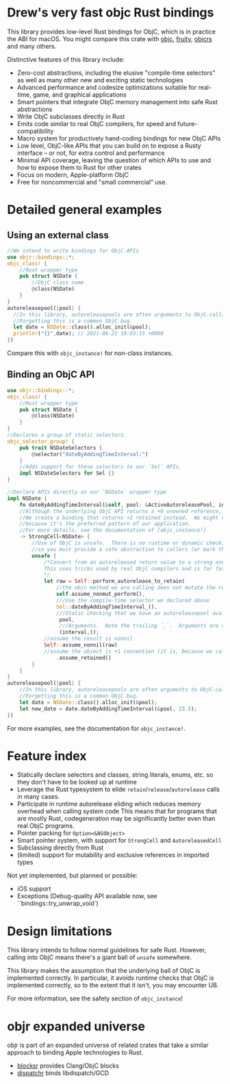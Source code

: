 # Drew's very fast objc Rust bindings
This library provides low-level Rust bindings for ObjC, which is in practice the ABI for macOS.  You might compare
this crate with [objc](https://crates.io/crates/objc), [fruity](https://docs.rs/fruity/0.2.0/fruity/), [objcrs](https://crates.io/crates/objrs)
and many others.

Distinctive features of this library include:
* Zero-cost abstractions, including the elusive "compile-time selectors" as well as many other new and exciting static technologies
* Advanced performance and codesize optimizations suitable for real-time, game, and graphical applications
* Smart pointers that integrate ObjC memory management into safe Rust abstractions
* Write ObjC subclasses directly in Rust
* Emits code similar to real ObjC compilers, for speed and future-compatibility
* Macro system for productively hand-coding bindings for new ObjC APIs
* Low level, ObjC-like APIs that you can build on to expose a Rusty interface – or not, for extra control and performance
* Minimal API coverage, leaving the question of which APIs to use and how to expose them to Rust for other crates
* Focus on modern, Apple-platform ObjC
* Free for noncommercial and "small commercial" use.

# Detailed general examples

## Using an external class

```rust
//We intend to write bindings for ObjC APIs
use objr::bindings::*;
objc_class! {
    //Rust wrapper type
    pub struct NSDate {
        //ObjC class name
        @class(NSDate)
    }
}
autoreleasepool(|pool| {
  //In this library, autoreleasepools are often arguments to ObjC-calling APIs, providing static guarantees you created one.
  //Forgetting this is a common ObjC bug.
  let date = NSDate::class().alloc_init(&pool);
  println!("{}",date); // 2021-06-21 19:03:15 +0000
})
```

Compare this with `objc_instance!` for non-class instances.

## Binding an ObjC API

```rust
use objr::bindings::*;
objc_class! {
    //Rust wrapper type
    pub struct NSDate {
        @class(NSDate)
    }
}
//Declares a group of static selectors.
objc_selector_group! {
    pub trait NSDateSelectors {
        @selector("dateByAddingTimeInterval:")
    }
    //Adds support for these selectors to our `Sel` APIs.
    impl NSDateSelectors for Sel {}
}

//Declare APIs directly on our `NSDate` wrapper type
impl NSDate {
    fn dateByAddingTimeInterval(&self, pool: &ActiveAutoreleasePool, interval: f64)
    //Although the underlying ObjC API returns a +0 unowned reference,
    //We create a binding that returns +1 retained instead.  We might do this
    //because it's the preferred pattern of our application.
    //For more details, see the documentation of [objc_instance!]
    -> StrongCell<NSDate> {
        //Use of ObjC is unsafe.  There is no runtime or dynamic checking of your work here,
        //so you must provide a safe abstraction to callers (or mark the enclosing function unsafe).
        unsafe {
            /*Convert from an autoreleased return value to a strong one.
            This uses tricks used by real ObjC compilers and is far faster than calling `retain` yourself.
            */
            let raw = Self::perform_autorelease_to_retain(
                //the objc method we are calling does not mutate the receiver
                self.assume_nonmut_perform(),
                ///Use the compile-time selector we declared above
                Sel::dateByAddingTimeInterval_(),
                ///Static checking that we have an autoreleasepool available
                 pool,
                 ///Arguments.  Note the trailing `,`.  Arguments are tuple types.
                 (interval,));
            //assume the result is nonnil
            Self::assume_nonnil(raw)
            //assume the object is +1 convention (it is, because we called perform_autorelease_to_retain above)
                .assume_retained()
        }
    }
}
autoreleasepool(|pool| {
    //In this library, autoreleasepools are often arguments to ObjC-calling APIs, providing compile-time guarantees you created one.
    //Forgetting this is a common ObjC bug.
    let date = NSDate::class().alloc_init(&pool);
    let new_date = date.dateByAddingTimeInterval(&pool, 23.5);
})
```

For more examples, see the documentation for `objc_instance!`.

# Feature index

* Statically declare selectors and classes, string literals, enums, etc. so they don't have to be looked up at runtime
* Leverage the Rust typesystem to elide `retain`/`release`/`autorelease` calls in many cases.
* Participate in runtime autorelease eliding which reduces memory overhead when calling system code
  This means that for programs that are mostly Rust, codegeneration may be significantly better even than real ObjC programs.
* Pointer packing for `Option<&NSObject>`
* Smart pointer system, with support for `StrongCell` and `AutoreleasedCell`
* Subclassing directly from Rust
* (limited) support for mutability and exclusive references in imported types

Not yet implemented, but planned or possible:

* iOS support
* Exceptions (Debug-quality API available now, see ``bindings::try_unwrap_void`)

# Design limitations

This library intends to follow normal guidelines for safe Rust.  However, calling into ObjC means there's
a giant ball of `unsafe` somewhere.

This library makes the assumption that the underlying ball of ObjC is implemented correctly.  In particular,
it avoids runtime checks that ObjC is implemented correctly, so to the extent that it isn't, you may encounter UB.

For more information, see the safety section of `objc_instance`!

# objr expanded universe

objr is part of an expanded universe of related crates that take a similar approach
to binding Apple technologies to Rust.

* [blocksr](https://github.com/drewcrawford/blocksr) provides Clang/ObjC blocks
* [dispatchr](http://github.com/drewcrawford/dispatchr) binds libdispatch/GCD